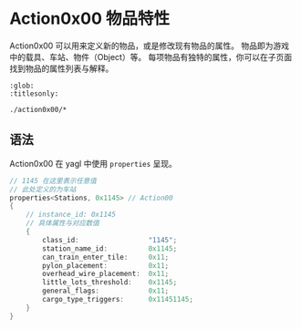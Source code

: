 # Action0x00 物品特性

Action0x00 可以用来定义新的物品，或是修改现有物品的属性。
物品即为游戏中的载具、车站、物件（Object）等。
每项物品有独特的属性，你可以在子页面找到物品的属性列表与解释。

```{toctree}
:glob:
:titlesonly:

./action0x00/*
```

## 语法

Action0x00 在 yagl 中使用 `properties` 呈现。

```cpp
// 1145 在这里表示任意值
// 此处定义的为车站
properties<Stations, 0x1145> // Action00
{
    // instance_id: 0x1145
    // 具体属性与对应数值
    {
        class_id:                 "1145";
        station_name_id:          0x1145;
        can_train_enter_tile:     0x11;
        pylon_placement:          0x11;
        overhead_wire_placement:  0x11;
        little_lots_threshold:    0x1145;
        general_flags:            0x11;
        cargo_type_triggers:      0x11451145;
    }
}
```
